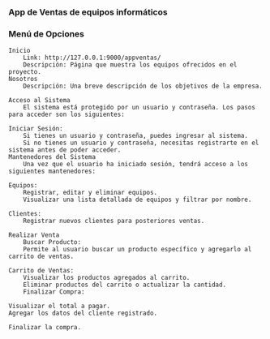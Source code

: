 ### App de Ventas de equipos informáticos
### Menú de Opciones
    Inicio
        Link: http://127.0.0.1:9000/appventas/
        Descripción: Página que muestra los equipos ofrecidos en el proyecto.
    Nosotros
        Descripción: Una breve descripción de los objetivos de la empresa.

    Acceso al Sistema
        El sistema está protegido por un usuario y contraseña. Los pasos para acceder son los siguientes:

    Iniciar Sesión:
        Si tienes un usuario y contraseña, puedes ingresar al sistema.
        Si no tienes un usuario y contraseña, necesitas registrarte en el sistema antes de poder acceder.
    Mantenedores del Sistema
        Una vez que el usuario ha iniciado sesión, tendrá acceso a los siguientes mantenedores:

    Equipos:
        Registrar, editar y eliminar equipos.
        Visualizar una lista detallada de equipos y filtrar por nombre.
        
    Clientes:
        Registrar nuevos clientes para posteriores ventas.
        
    Realizar Venta
        Buscar Producto:
        Permite al usuario buscar un producto específico y agregarlo al carrito de ventas.

    Carrito de Ventas:
        Visualizar los productos agregados al carrito.
        Eliminar productos del carrito o actualizar la cantidad.
        Finalizar Compra:

    Visualizar el total a pagar.
    Agregar los datos del cliente registrado.

    Finalizar la compra.




